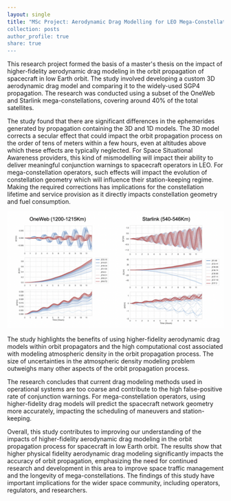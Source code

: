 ```yaml
---
layout: single
title: "MSc Project: Aerodynamic Drag Modelling for LEO Mega-Constellations <br/><img src='https://raw.githubusercontent.com/CharlesPlusC/CharlesPlusC.github.io/master/images/HCL_drag_diff.png' width='450'>
collection: posts
author_profile: true
share: true
---
```

This research project formed the basis of a master's thesis on the impact of higher-fidelity aerodynamic drag modeling in the orbit propagation of spacecraft in low Earth orbit. The study involved developing a custom 3D aerodynamic drag model and comparing it to the widely-used SGP4 propagation. The research was conducted using a subset of the OneWeb and Starlink mega-constellations, covering around 40% of the total satellites.

The study found that there are significant differences in the ephemerides generated by propagation containing the 3D and 1D models. The 3D model corrects a secular effect that could impact the orbit propagation process on the order of tens of meters within a few hours, even at altitudes above which these effects are typically neglected. For Space Situational Awareness providers, this kind of mismodelling will impact their ability to deliver meaningful conjunction warnings to spacecraft operators in LEO. For mega-constellation operators, such effects will impact the evolution of constellation geometry which will influence their station-keeping regime. Making the required corrections has implications for the constellation lifetime and service provision as it directly impacts constellation geometry and fuel consumption.

<p align="center">
  <img src="https://raw.githubusercontent.com/CharlesPlusC/CharlesPlusC.github.io/master/images/HCL_drag_diff.png" alt="Height, Cross-track and Along-track position differences caused by drag mismodelling over 12 hours. Beta prime is the angle between the sun and the spacecraft's orbital plane.">
</p>


The study highlights the benefits of using higher-fidelity aerodynamic drag models within orbit propagators and the high computational cost associated with modeling atmospheric density in the orbit propagation process. The size of uncertainties in the atmospheric density modeling problem outweighs many other aspects of the orbit propagation process.

The research concludes that current drag modeling methods used in operational systems are too coarse and contribute to the high false-positive rate of conjunction warnings. For mega-constellation operators, using higher-fidelity drag models will predict the spacecraft network geometry more accurately, impacting the scheduling of maneuvers and station-keeping.

Overall, this study contributes to improving our understanding of the impacts of higher-fidelity aerodynamic drag modeling in the orbit propagation process for spacecraft in low Earth orbit. The results show that higher physical fidelity aerodynamic drag modeling significantly impacts the accuracy of orbit propagation, emphasizing the need for continued research and development in this area to improve space traffic management and the longevity of mega-constellations. The findings of this study have important implications for the wider space community, including operators, regulators, and researchers.

